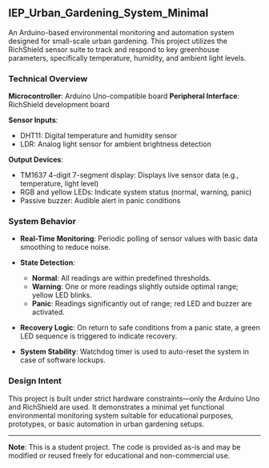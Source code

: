## IEP\_Urban\_Gardening\_System\_Minimal

An Arduino-based environmental monitoring and automation system designed for small-scale urban gardening. This project utilizes the RichShield sensor suite to track and respond to key greenhouse parameters, specifically temperature, humidity, and ambient light levels.

### Technical Overview

**Microcontroller**: Arduino Uno-compatible board
**Peripheral Interface**: RichShield development board

**Sensor Inputs**:

* DHT11: Digital temperature and humidity sensor
* LDR: Analog light sensor for ambient brightness detection

**Output Devices**:

* TM1637 4-digit 7-segment display: Displays live sensor data (e.g., temperature, light level)
* RGB and yellow LEDs: Indicate system status (normal, warning, panic)
* Passive buzzer: Audible alert in panic conditions

### System Behavior

* **Real-Time Monitoring**: Periodic polling of sensor values with basic data smoothing to reduce noise.
* **State Detection**:

  * **Normal**: All readings are within predefined thresholds.
  * **Warning**: One or more readings slightly outside optimal range; yellow LED blinks.
  * **Panic**: Readings significantly out of range; red LED and buzzer are activated.
* **Recovery Logic**: On return to safe conditions from a panic state, a green LED sequence is triggered to indicate recovery.
* **System Stability**: Watchdog timer is used to auto-reset the system in case of software lockups.

### Design Intent

This project is built under strict hardware constraints—only the Arduino Uno and RichShield are used. It demonstrates a minimal yet functional environmental monitoring system suitable for educational purposes, prototypes, or basic automation in urban gardening setups.

---

**Note**: This is a student project. The code is provided as-is and may be modified or reused freely for educational and non-commercial use.
